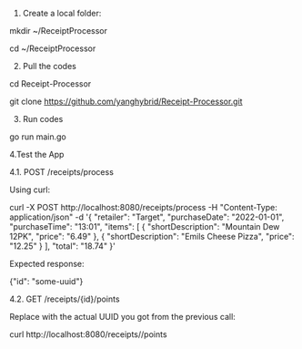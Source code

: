 1. Create a local folder:

mkdir ~/ReceiptProcessor

cd ~/ReceiptProcessor

2. Pull the codes

cd Receipt-Processor 

git clone https://github.com/yanghybrid/Receipt-Processor.git


3. Run codes

go run main.go


4.Test the App 

4.1. POST /receipts/process

Using curl:

curl -X POST http://localhost:8080/receipts/process -H "Content-Type: application/json" -d '{ "retailer": "Target", "purchaseDate": "2022-01-01", "purchaseTime": "13:01", "items": [ { "shortDescription": "Mountain Dew 12PK", "price": "6.49" }, { "shortDescription": "Emils Cheese Pizza", "price": "12.25" } ], "total": "18.74" }'

Expected response:

{"id": "some-uuid"}

4.2. GET /receipts/{id}/points

Replace <id> with the actual UUID you got from the previous call:

curl http://localhost:8080/receipts/<id>/points
